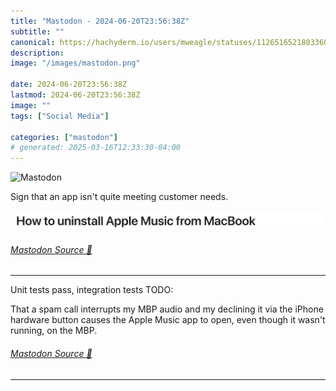 ```yaml
---
title: "Mastodon - 2024-06-20T23:56:38Z"
subtitle: ""
canonical: https://hachyderm.io/users/mweagle/statuses/112651652180336002
description:
image: "/images/mastodon.png"

date: 2024-06-20T23:56:38Z
lastmod: 2024-06-20T23:56:38Z
image: ""
tags: ["Social Media"]

categories: ["mastodon"]
# generated: 2025-03-16T12:33:30-04:00
---
```

![Mastodon](/images/mastodon.png)

<p>Sign that an app isn&#39;t quite meeting customer needs.</p>

![How to uninstall Apple Music from MacBook](6a28e0fd655950f6.png)

###### [Mastodon Source 🐘](https://hachyderm.io/@mweagle/112651652180336002)

___

<p>Unit tests pass, integration tests TODO:</p><p>That a spam call interrupts my MBP audio and my declining it via the iPhone hardware button causes the Apple Music app to open, even though it wasn&#39;t running, on the MBP.</p>


###### [Mastodon Source 🐘](https://hachyderm.io/@mweagle/112651680313481161)

___
